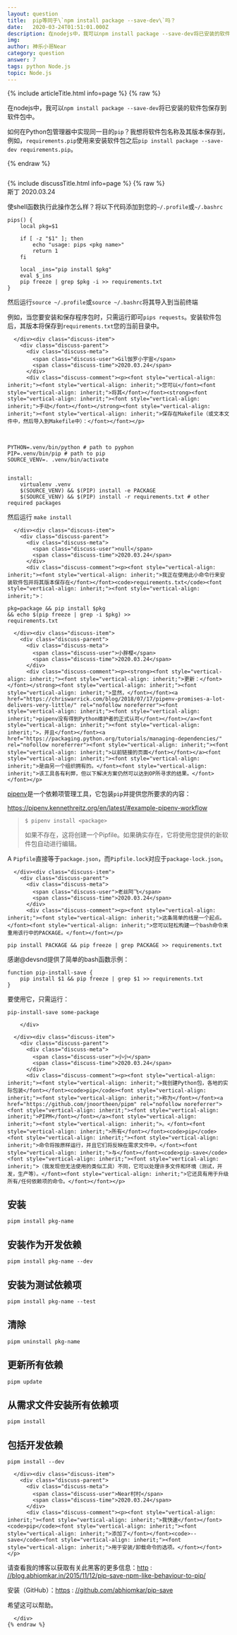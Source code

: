 ```yaml
---
layout: question
title:  pip等同于\`npm install package --save-dev\`吗？
date:   2020-03-24T01:51:01.000Z
description: 在nodejs中，我可以npm install package --save-dev将已安装的软件包保存到软件包中。如何在Python包管理器中实现同...
img: 
author: 神乐小哥Near
category: question
answer: 7
tags: python Node.js
topic: Node.js
---
```

<div class="article-root">
  <div class="article">
    {% include articleTitle.html info=page %}
    {% raw %}
    <div class="article-content"><p><font style="vertical-align: inherit;"><font style="vertical-align: inherit;">在nodejs中，我可以</font></font><code>npm install package --save-dev</code><font style="vertical-align: inherit;"><font style="vertical-align: inherit;">将已安装的软件包保存到软件包中。</font></font></p>

<p><font style="vertical-align: inherit;"><font style="vertical-align: inherit;">如何在Python包管理器中实现同一目的</font></font><code>pip</code><font style="vertical-align: inherit;"><font style="vertical-align: inherit;">？</font><font style="vertical-align: inherit;">我想将软件包名称及其版本保存到，例如，</font></font><code>requirements.pip</code><font style="vertical-align: inherit;"><font style="vertical-align: inherit;">使用来安装软件包之后</font></font><code>pip install package --save-dev requirements.pip</code><font style="vertical-align: inherit;"><font style="vertical-align: inherit;">。</font></font></p></div>
    {% endraw %}
  </div>
  <p style="height: 0;width:0;overflow: hidden;"> 第3178篇《pip等同于`npm install package --save-dev`吗？》来自Winter(https://github.com/aiyld/aiyld.github.io)的站点</p>
  <div class="discuss-wrapper">
    {% include discussTitle.html info=page %}
    {% raw %}
    <div class="discuss-item">
        <div class="discuss-parent">
          <div class="discuss-meta">
            <span class="discuss-user">斯丁</span>
            <span class="discuss-time">2020.03.24</span>
          </div>
          <div class="discuss-comment"><p><font style="vertical-align: inherit;"><font style="vertical-align: inherit;">使shell函数执行此操作怎么样？</font><font style="vertical-align: inherit;">将以下代码添加到您的</font></font><code>~/.profile</code><font style="vertical-align: inherit;"><font style="vertical-align: inherit;">或</font></font><code>~/.bashrc</code> </p>

<pre><code>pips() {<font></font>
    local pkg=$1<font></font>
<font></font>
    if [ -z "$1" ]; then<font></font>
        echo "usage: pips &lt;pkg name&gt;"<font></font>
        return 1<font></font>
    fi<font></font>
<font></font>
    local _ins="pip install $pkg"<font></font>
    eval $_ins<font></font>
    pip freeze | grep $pkg -i &gt;&gt; requirements.txt<font></font>
}<font></font>
</code></pre>

<p><font style="vertical-align: inherit;"><font style="vertical-align: inherit;">然后运行</font></font><code>source ~/.profile</code><font style="vertical-align: inherit;"><font style="vertical-align: inherit;">或</font></font><code>source ~/.bashrc</code><font style="vertical-align: inherit;"><font style="vertical-align: inherit;">将其导入到当前终端</font></font></p>

<p><font style="vertical-align: inherit;"><font style="vertical-align: inherit;">例如，当您要安装和保存程序包时，只需运行即可</font></font><code>pips requests</code><font style="vertical-align: inherit;"><font style="vertical-align: inherit;">。</font><font style="vertical-align: inherit;">安装软件包后，其版本将保存到</font></font><code>requirements.txt</code><font style="vertical-align: inherit;"><font style="vertical-align: inherit;">您的当前目录中。</font></font></p></div>
        </div>
        
      </div><div class="discuss-item">
        <div class="discuss-parent">
          <div class="discuss-meta">
            <span class="discuss-user">Gil伽罗小宇宙</span>
            <span class="discuss-time">2020.03.24</span>
          </div>
          <div class="discuss-comment"><p><font style="vertical-align: inherit;"><font style="vertical-align: inherit;">您可以</font><font style="vertical-align: inherit;">将其</font></font><strong><font style="vertical-align: inherit;"><font style="vertical-align: inherit;">手动</font></font></strong><font style="vertical-align: inherit;"><font style="vertical-align: inherit;">保存在Makefile（或文本文件中，然后导入到Makefile中）：</font></font></p>

<p><br></p>

<pre><code>PYTHON=.venv/bin/python # path to pyphon<font></font>
PIP=.venv/bin/pip # path to pip<font></font>
SOURCE_VENV=. .venv/bin/activate<font></font>
<font></font>
<font></font>
install:<font></font>
    virtualenv .venv<font></font>
    $(SOURCE_VENV) &amp;&amp; $(PIP) install -e PACKAGE<font></font>
    $(SOURCE_VENV) &amp;&amp; $(PIP) install -r requirements.txt # other required packages<font></font>
</code></pre>

<p><font style="vertical-align: inherit;"><font style="vertical-align: inherit;">然后运行 </font></font><code>make install</code>
<br></p></div>
        </div>
        
      </div><div class="discuss-item">
        <div class="discuss-parent">
          <div class="discuss-meta">
            <span class="discuss-user">null</span>
            <span class="discuss-time">2020.03.24</span>
          </div>
          <div class="discuss-comment"><p><font style="vertical-align: inherit;"><font style="vertical-align: inherit;">我正在使用此小命令行来安装软件包并将其版本保存在</font></font><code>requirements.txt</code><font style="vertical-align: inherit;"><font style="vertical-align: inherit;">： 
</font></font><code>pkg=package &amp;&amp; pip install $pkg &amp;&amp; echo $(pip freeze | grep -i $pkg) &gt;&gt; requirements.txt</code></p></div>
        </div>
        
      </div><div class="discuss-item">
        <div class="discuss-parent">
          <div class="discuss-meta">
            <span class="discuss-user">小胖樱</span>
            <span class="discuss-time">2020.03.24</span>
          </div>
          <div class="discuss-comment"><p><strong><font style="vertical-align: inherit;"><font style="vertical-align: inherit;">更新：</font></font></strong><font style="vertical-align: inherit;"><font style="vertical-align: inherit;">显然，</font></font><a href="https://chriswarrick.com/blog/2018/07/17/pipenv-promises-a-lot-delivers-very-little/" rel="nofollow noreferrer"><font style="vertical-align: inherit;"><font style="vertical-align: inherit;">pipenv没有得到Python维护者的正式认可</font></font></a><font style="vertical-align: inherit;"><font style="vertical-align: inherit;">，并且</font></font><a href="https://packaging.python.org/tutorials/managing-dependencies/" rel="nofollow noreferrer"><font style="vertical-align: inherit;"><font style="vertical-align: inherit;">以前链接的页面</font></font></a><font style="vertical-align: inherit;"><font style="vertical-align: inherit;">是由另一个组织拥有的。</font><font style="vertical-align: inherit;">该工具各有利弊，但以下解决方案仍然可以达到OP所寻求的结果。</font></font></p>

<p><a href="https://pipenv.kennethreitz.org/" rel="nofollow noreferrer"><font style="vertical-align: inherit;"><font style="vertical-align: inherit;">pipenv</font></font></a><font style="vertical-align: inherit;"><font style="vertical-align: inherit;">是一个依赖项管理工具，它包装</font></font><code>pip</code><font style="vertical-align: inherit;"><font style="vertical-align: inherit;">并提供您所要求的内容：</font></font></p>

<p><a href="https://pipenv.kennethreitz.org/en/latest/#example-pipenv-workflow" rel="nofollow noreferrer"><font style="vertical-align: inherit;"><font style="vertical-align: inherit;">https://pipenv.kennethreitz.org/en/latest/#example-pipenv-workflow</font></font></a></p>

<blockquote>
  <p><code>$ pipenv install &lt;package&gt;</code></p>
  
  <p><font style="vertical-align: inherit;"><font style="vertical-align: inherit;">如果不存在，这将创建一个Pipfile。</font><font style="vertical-align: inherit;">如果确实存在，它将使用您提供的新软件包自动进行编辑。</font></font></p>
</blockquote>

<p><font style="vertical-align: inherit;"><font style="vertical-align: inherit;">A </font></font><code>Pipfile</code><font style="vertical-align: inherit;"><font style="vertical-align: inherit;">直接等于</font></font><code>package.json</code><font style="vertical-align: inherit;"><font style="vertical-align: inherit;">，而</font></font><code>Pipfile.lock</code><font style="vertical-align: inherit;"><font style="vertical-align: inherit;">对应于</font></font><code>package-lock.json</code><font style="vertical-align: inherit;"><font style="vertical-align: inherit;">。</font></font></p></div>
        </div>
        
      </div><div class="discuss-item">
        <div class="discuss-parent">
          <div class="discuss-meta">
            <span class="discuss-user">老丝阿飞</span>
            <span class="discuss-time">2020.03.24</span>
          </div>
          <div class="discuss-comment"><p><font style="vertical-align: inherit;"><font style="vertical-align: inherit;">这条简单的线是一个起点。</font><font style="vertical-align: inherit;">您可以轻松构建一个bash命令来重用该行中的PACKAGE。</font></font></p>

<pre><code>pip install PACKAGE &amp;&amp; pip freeze | grep PACKAGE &gt;&gt; requirements.txt
</code></pre>

<p><font style="vertical-align: inherit;"><font style="vertical-align: inherit;">感谢@devsnd提供了简单的bash函数示例：</font></font></p>

<pre><code>function pip-install-save { <font></font>
    pip install $1 &amp;&amp; pip freeze | grep $1 &gt;&gt; requirements.txt<font></font>
}<font></font>
</code></pre>

<p><font style="vertical-align: inherit;"><font style="vertical-align: inherit;">要使用它，只需运行：</font></font></p>

<pre><code>pip-install-save some-package
</code></pre></div>
        </div>
        
      </div><div class="discuss-item">
        <div class="discuss-parent">
          <div class="discuss-meta">
            <span class="discuss-user">小小</span>
            <span class="discuss-time">2020.03.24</span>
          </div>
          <div class="discuss-comment"><p><font style="vertical-align: inherit;"><font style="vertical-align: inherit;">我创建Python包，各地的实际包装</font></font><code>pip</code><font style="vertical-align: inherit;"><font style="vertical-align: inherit;">称为</font></font><a href="https://github.com/jnoortheen/pipm" rel="nofollow noreferrer"><font style="vertical-align: inherit;"><font style="vertical-align: inherit;">PIPM</font></font></a><font style="vertical-align: inherit;"><font style="vertical-align: inherit;">。</font><font style="vertical-align: inherit;">所有</font></font><code>pip</code><font style="vertical-align: inherit;"><font style="vertical-align: inherit;">命令将按原样运行，并且它们将反映在需求文件中。</font><font style="vertical-align: inherit;">与</font></font><code>pip-save</code><font style="vertical-align: inherit;"><font style="vertical-align: inherit;">（我发现但无法使用的类似工具）不同，它可以处理许多文件和环境（测试，开发，生产等）。</font><font style="vertical-align: inherit;">它还具有用于升级所有/任何依赖项的命令。</font></font></p>

<h2><font style="vertical-align: inherit;"><font style="vertical-align: inherit;">安装</font></font></h2>

<p><code>pipm install pkg-name</code></p>

<h2><font style="vertical-align: inherit;"><font style="vertical-align: inherit;">安装作为开发依赖</font></font></h2>

<p><code>pipm install pkg-name --dev</code></p>

<h2><font style="vertical-align: inherit;"><font style="vertical-align: inherit;">安装为测试依赖项</font></font></h2>

<p><code>pipm install pkg-name --test</code></p>

<h2><font style="vertical-align: inherit;"><font style="vertical-align: inherit;">清除</font></font></h2>

<p><code>pipm uninstall pkg-name</code></p>

<h2><font style="vertical-align: inherit;"><font style="vertical-align: inherit;">更新所有依赖</font></font></h2>

<p><code>pipm update</code></p>

<h2><font style="vertical-align: inherit;"><font style="vertical-align: inherit;">从需求文件安装所有依赖项</font></font></h2>

<p><code>pipm install</code></p>

<h2><font style="vertical-align: inherit;"><font style="vertical-align: inherit;">包括开发依赖</font></font></h2>

<p><code>pipm install --dev</code></p></div>
        </div>
        
      </div><div class="discuss-item">
        <div class="discuss-parent">
          <div class="discuss-meta">
            <span class="discuss-user">Near村村</span>
            <span class="discuss-time">2020.03.24</span>
          </div>
          <div class="discuss-comment"><p><font style="vertical-align: inherit;"><font style="vertical-align: inherit;">我快速</font></font><code>pip</code><font style="vertical-align: inherit;"><font style="vertical-align: inherit;">添加了</font></font><code>--save</code><font style="vertical-align: inherit;"><font style="vertical-align: inherit;">用于安装/卸载命令的选项。</font></font></p>

<p><font style="vertical-align: inherit;"><font style="vertical-align: inherit;">请查看我的博客以获取有关此黑客的更多信息：</font><a href="http://blog.abhiomkar.in/2015/11/12/pip-save-npm-like-behaviour-to-pip/" rel="nofollow"><font style="vertical-align: inherit;">http</font></a><font style="vertical-align: inherit;"> : 
 </font></font><a href="http://blog.abhiomkar.in/2015/11/12/pip-save-npm-like-behaviour-to-pip/" rel="nofollow"><font style="vertical-align: inherit;"><font style="vertical-align: inherit;">//blog.abhiomkar.in/2015/11/12/pip-save-npm-like-behaviour-to-pip/</font></font></a></p>

<p><font style="vertical-align: inherit;"><font style="vertical-align: inherit;">安装（GitHub）：</font><a href="https://github.com/abhiomkar/pip-save" rel="nofollow"><font style="vertical-align: inherit;">https</font></a><font style="vertical-align: inherit;"> :
 </font></font><a href="https://github.com/abhiomkar/pip-save" rel="nofollow"><font style="vertical-align: inherit;"><font style="vertical-align: inherit;">//github.com/abhiomkar/pip-save</font></font></a></p>

<p><font style="vertical-align: inherit;"><font style="vertical-align: inherit;">希望这可以帮助。</font></font></p></div>
        </div>
        
      </div>
    {% endraw %}
  </div>
<div>
